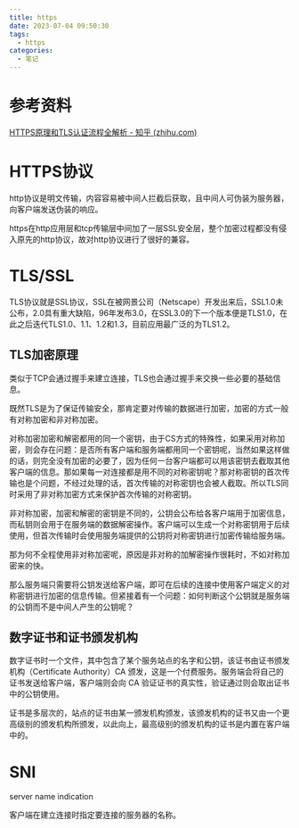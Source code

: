 ```yaml
---
title: https
date: 2023-07-04 09:50:30
tags:
  - https
categories:
  - 笔记
---
```


# 参考资料

[HTTPS原理和TLS认证流程全解析 - 知乎 (zhihu.com)](https://zhuanlan.zhihu.com/p/440612523)

# HTTPS协议

http协议是明文传输，内容容易被中间人拦截后获取，且中间人可伪装为服务器，向客户端发送伪装的响应。

https在http应用层和tcp传输层中间加了一层SSL安全层，整个加密过程都没有侵入原先的http协议，故对http协议进行了很好的兼容。

# TLS/SSL

TLS协议就是SSL协议，SSL在被网景公司（Netscape）开发出来后，SSL1.0未公布，2.0具有重大缺陷，96年发布3.0，在SSL3.0的下一个版本便是TLS1.0，在此之后迭代TLS1.0、1.1、1.2和1.3，目前应用最广泛的为TLS1.2。

## TLS加密原理

类似于TCP会通过握手来建立连接，TLS也会通过握手来交换一些必要的基础信息。

既然TLS是为了保证传输安全，那肯定要对传输的数据进行加密，加密的方式一般有对称加密和非对称加密。

对称加密加密和解密都用的同一个密钥，由于CS方式的特殊性，如果采用对称加密，则会存在问题：是否所有客户端和服务端都用同一个密钥呢，当然如果这样做的话，则完全没有加密的必要了，因为任何一台客户端都可以用该密钥去截取其他客户端的信息。那如果每一对连接都是用不同的对称密钥呢？那对称密钥的首次传输也是个问题，不经过处理的话，首次传输的对称密钥也会被人截取。所以TLS同时采用了非对称加密方式来保护首次传输的对称密钥。

非对称加密，加密和解密的密钥是不同的，公钥会公布给各客户端用于加密信息，而私钥则会用于在服务端的数据解密操作。客户端可以生成一个对称密钥用于后续使用，但首次传输时会使用服务端提供的公钥将对称密钥进行加密传输给服务端。

那为何不全程使用非对称加密呢，原因是非对称的加解密操作很耗时，不如对称加密来的快。

那么服务端只需要将公钥发送给客户端，即可在后续的连接中使用客户端定义的对称密钥进行加密的信息传输。但紧接着有一个问题：如何判断这个公钥就是服务端的公钥而不是中间人产生的公钥呢？

## 数字证书和证书颁发机构

数字证书时一个文件，其中包含了某个服务站点的名字和公钥，该证书由证书颁发机构（Certificate Authority）CA 颁发，这是一个付费服务。服务端会将自己的证书发送给客户端，客户端则会向 CA 验证证书的真实性，验证通过则会取出证书中的公钥使用。

证书是多层次的，站点的证书由某一颁发机构颁发，该颁发机构的证书又由一个更高级别的颁发机构所颁发，以此向上，最高级别的颁发机构的证书是内置在客户端中的。

# SNI

server name indication

客户端在建立连接时指定要连接的服务器的名称。